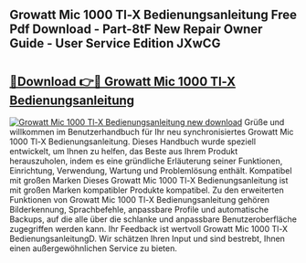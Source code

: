 ## Growatt Mic 1000 Tl-X Bedienungsanleitung Free Pdf Download - Part-8tF New Repair Owner Guide - User Service Edition JXwCG

# <h2><a href="http://df3nkp.blite.top/?on=Growatt+Mic+1000+Tl-X+Bedienungsanleitung">🔗Download 👉🔴 Growatt Mic 1000 Tl-X Bedienungsanleitung</a></h2>

[![Growatt Mic 1000 Tl-X Bedienungsanleitung new download](https://i.imgur.com/lujVjoI.png)](http://df3nkp.blite.top/?on=Growatt+Mic+1000+Tl-X+Bedienungsanleitung)
Grüße und willkommen im Benutzerhandbuch für Ihr neu synchronisiertes Growatt Mic 1000 Tl-X Bedienungsanleitung. Dieses Handbuch wurde speziell entwickelt, um Ihnen zu helfen, das Beste aus Ihrem Produkt herauszuholen, indem es eine gründliche Erläuterung seiner Funktionen, Einrichtung, Verwendung, Wartung und Problemlösung enthält. Kompatibel mit großen Marken Dieses Growatt Mic 1000 Tl-X Bedienungsanleitung ist mit großen Marken kompatibler Produkte kompatibel. Zu den erweiterten Funktionen von Growatt Mic 1000 Tl-X Bedienungsanleitung gehören Bilderkennung, Sprachbefehle, anpassbare Profile und automatische Backups, auf die alle über die schlanke und anpassbare Benutzeroberfläche zugegriffen werden kann. Ihr Feedback ist wertvoll Growatt Mic 1000 Tl-X BedienungsanleitungD. Wir schätzen Ihren Input und sind bestrebt, Ihnen einen außergewöhnlichen Service zu bieten.
